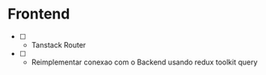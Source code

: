 # Frontend

- [ ] - Tanstack Router
- [ ] - Reimplementar conexao com o Backend usando redux toolkit query
